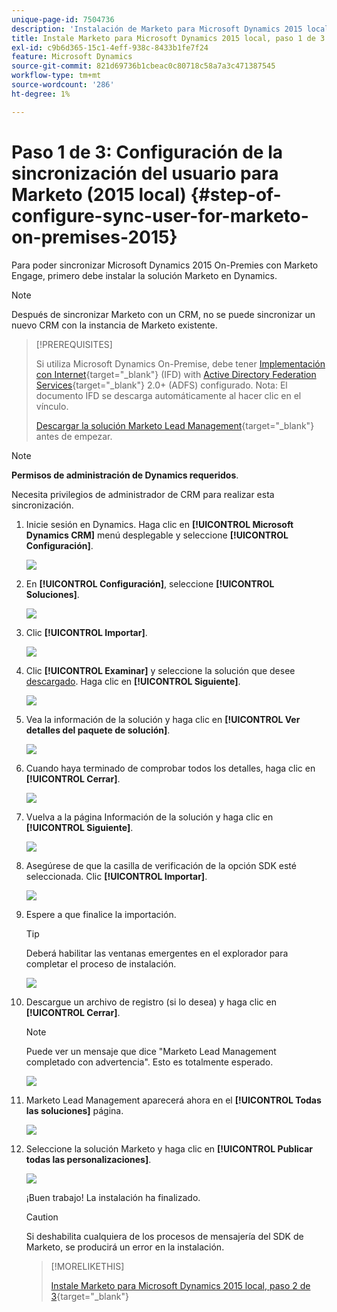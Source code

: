 ```yaml
---
unique-page-id: 7504736
description: 'Instalación de Marketo para Microsoft Dynamics 2015 local, paso 1 de 3: documentos de Marketo: documentación del producto'
title: Instale Marketo para Microsoft Dynamics 2015 local, paso 1 de 3
exl-id: c9b6d365-15c1-4eff-938c-8433b1fe7f24
feature: Microsoft Dynamics
source-git-commit: 821d69736b1cbeac0c80718c58a7a3c471387545
workflow-type: tm+mt
source-wordcount: '286'
ht-degree: 1%

---
```


# Paso 1 de 3: Configuración de la sincronización del usuario para Marketo (2015 local) {#step-of-configure-sync-user-for-marketo-on-premises-2015}

Para poder sincronizar Microsoft Dynamics 2015 On-Premies con Marketo Engage, primero debe instalar la solución Marketo en Dynamics.

>[!NOTE]
>
>Después de sincronizar Marketo con un CRM, no se puede sincronizar un nuevo CRM con la instancia de Marketo existente.

>[!PREREQUISITES]
>
>Si utiliza Microsoft Dynamics On-Premise, debe tener [Implementación con Internet](https://www.microsoft.com/en-us/download/confirmation.aspx?id=41701){target="_blank"} (IFD) with [Active Directory Federation Services](https://msdn.microsoft.com/en-us/library/bb897402.aspx){target="_blank"} 2.0+ (ADFS) configurado. Nota: El documento IFD se descarga automáticamente al hacer clic en el vínculo.
>
>[Descargar la solución Marketo Lead Management](/help/marketo/product-docs/crm-sync/microsoft-dynamics-sync/sync-setup/download-the-marketo-lead-management-solution.md){target="_blank"} antes de empezar.

>[!NOTE]
>
>**Permisos de administración de Dynamics requeridos**.
>
>Necesita privilegios de administrador de CRM para realizar esta sincronización.

1. Inicie sesión en Dynamics. Haga clic en **[!UICONTROL Microsoft Dynamics CRM]** menú desplegable y seleccione **[!UICONTROL Configuración]**.

   ![](assets/image2015-3-19-8-33-29.png)

1. En **[!UICONTROL Configuración]**, seleccione **[!UICONTROL Soluciones]**.

   ![](assets/image2015-3-19-8-33-3.png)

1. Clic **[!UICONTROL Importar]**.

   ![](assets/image2015-3-19-8-34-8.png)

1. Clic **[!UICONTROL Examinar]** y seleccione la solución que desee [descargado](/help/marketo/product-docs/crm-sync/microsoft-dynamics-sync/sync-setup/download-the-marketo-lead-management-solution.md). Haga clic en **[!UICONTROL Siguiente]**.

   ![](assets/image2015-3-19-9-20-56.png)

1. Vea la información de la solución y haga clic en **[!UICONTROL Ver detalles del paquete de solución]**.

   ![](assets/image2015-11-18-11-12-8.png)

1. Cuando haya terminado de comprobar todos los detalles, haga clic en **[!UICONTROL Cerrar]**.

   ![](assets/step6.png)

1. Vuelva a la página Información de la solución y haga clic en **[!UICONTROL Siguiente]**.

   ![](assets/image2015-3-19-9-21-50.png)

1. Asegúrese de que la casilla de verificación de la opción SDK esté seleccionada. Clic **[!UICONTROL Importar]**.

   ![](assets/image2015-3-19-9-19-12.png)

1. Espere a que finalice la importación.

   >[!TIP]
   >
   >Deberá habilitar las ventanas emergentes en el explorador para completar el proceso de instalación.

   ![](assets/image2015-3-11-11-34-9.png)

1. Descargue un archivo de registro (si lo desea) y haga clic en **[!UICONTROL Cerrar]**.

   >[!NOTE]
   >
   >Puede ver un mensaje que dice &quot;Marketo Lead Management completado con advertencia&quot;. Esto es totalmente esperado.

   ![](assets/image2015-3-13-9-54-39.png)

1. Marketo Lead Management aparecerá ahora en el **[!UICONTROL Todas las soluciones]** página.

   ![](assets/image2015-3-19-8-40-38.png)

1. Seleccione la solución Marketo y haga clic en **[!UICONTROL Publicar todas las personalizaciones]**.

   ![](assets/image2015-3-19-8-41-21.png)

   ¡Buen trabajo! La instalación ha finalizado.

   >[!CAUTION]
   >
   >Si deshabilita cualquiera de los procesos de mensajería del SDK de Marketo, se producirá un error en la instalación.

   >[!MORELIKETHIS]
   >
   >[Instale Marketo para Microsoft Dynamics 2015 local, paso 2 de 3](/help/marketo/product-docs/crm-sync/microsoft-dynamics-sync/sync-setup/connecting-to-legacy-versions/step-2-of-3-set-up-2015.md){target="_blank"}
